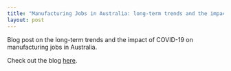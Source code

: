 ```yaml
---
title: "Manufacturing Jobs in Australia: long-term trends and the impact of COVID-19"
layout: post
---
```


Blog post on the long-term trends and the impact of COVID-19 on manufacturing jobs in Australia.

Check out the blog [here][here-web].

[here-web]: https://www.aigroup.com.au/news/blogs/2020/manufacturing-jobs-in-australia-long-term-trends-and-the-impact-of-covid-19/
